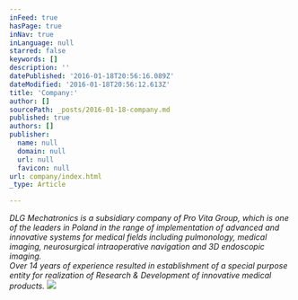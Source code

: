 ```yaml
---
inFeed: true
hasPage: true
inNav: true
inLanguage: null
starred: false
keywords: []
description: ''
datePublished: '2016-01-18T20:56:16.089Z'
dateModified: '2016-01-18T20:56:12.613Z'
title: 'Company:'
author: []
sourcePath: _posts/2016-01-18-company.md
published: true
authors: []
publisher:
  name: null
  domain: null
  url: null
  favicon: null
url: company/index.html
_type: Article

---
```

_DLG Mechatronics is a subsidiary company of Pro Vita Group, which is one of the leaders in Poland in the range of implementation of advanced and innovative systems for medical fields including pulmonology, medical imaging, neurosurgical intraoperative navigation and 3D endoscopic imaging.   
Over 14 years of experience resulted in establishment of a special purpose entity for realization of Research & Development of innovative medical products._
![](https://the-grid-user-content.s3-us-west-2.amazonaws.com/9007e7b1-b2b4-40f7-ab14-dc8f63231fff.jpg)